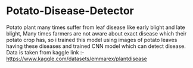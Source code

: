 # Potato-Disease-Detector
Potato plant many times suffer from leaf disease like early blight and late blight, Many times farmers are not aware about exact disease which their potato crop has, so i trained this model  using  images of potato leaves having these diseases and trained CNN model which can detect disease.
Data is taken from kaggle link :- https://www.kaggle.com/datasets/emmarex/plantdisease 
